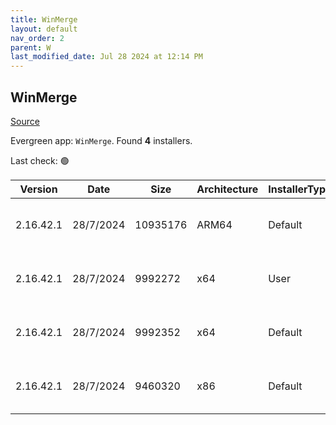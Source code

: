 ```yaml
---
title: WinMerge
layout: default
nav_order: 2
parent: W
last_modified_date: Jul 28 2024 at 12:14 PM
---
```


## WinMerge

[Source](https://winmerge.org/)

Evergreen app: `WinMerge`. Found **4** installers.

Last check: 🟢

| Version   | Date      | Size     | Architecture | InstallerType | Type | URI                                                                                                                                                                                                                      |
| --------- | --------- | -------- | ------------ | ------------- | ---- | ------------------------------------------------------------------------------------------------------------------------------------------------------------------------------------------------------------------------ |
| 2.16.42.1 | 28/7/2024 | 10935176 | ARM64        | Default       | exe  | [https://github.com/WinMerge/winmerge/releases/download/v2.16.42.1/WinMerge-2.16.42.1-ARM64-Setup.exe](https://github.com/WinMerge/winmerge/releases/download/v2.16.42.1/WinMerge-2.16.42.1-ARM64-Setup.exe)             |
| 2.16.42.1 | 28/7/2024 | 9992272  | x64          | User          | exe  | [https://github.com/WinMerge/winmerge/releases/download/v2.16.42.1/WinMerge-2.16.42.1-x64-PerUser-Setup.exe](https://github.com/WinMerge/winmerge/releases/download/v2.16.42.1/WinMerge-2.16.42.1-x64-PerUser-Setup.exe) |
| 2.16.42.1 | 28/7/2024 | 9992352  | x64          | Default       | exe  | [https://github.com/WinMerge/winmerge/releases/download/v2.16.42.1/WinMerge-2.16.42.1-x64-Setup.exe](https://github.com/WinMerge/winmerge/releases/download/v2.16.42.1/WinMerge-2.16.42.1-x64-Setup.exe)                 |
| 2.16.42.1 | 28/7/2024 | 9460320  | x86          | Default       | exe  | [https://github.com/WinMerge/winmerge/releases/download/v2.16.42.1/WinMerge-2.16.42.1-Setup.exe](https://github.com/WinMerge/winmerge/releases/download/v2.16.42.1/WinMerge-2.16.42.1-Setup.exe)                         |

